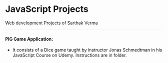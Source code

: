 # JavaScript Projects
Web development Projects of Sarthak Verma
***
#### PIG Game Application:
- It consists of a Dice game taught by instructor Jonas Schmedtman in his JavaScript Course on Udemy.
Instructions are in folder.
